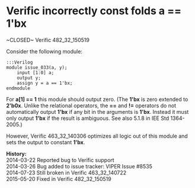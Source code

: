 
Verific incorrectly const folds a == 1'bx
==========================================

~CLOSED~ Verific 482_32_150519

Consider the following module:

    :::Verilog
    module issue_033(a, y);
        input [1:0] a;
        output y;
        assign y = a == 1'bx;
    endmodule

For **a[1] == 1** this module should output zero. (The **1'bx** is zero
extended to **2'b0x**. Unlike the relational operators, the **==** and
**!=** operators do not automatically output **1'bx** if any bit in the
arguments is **1'bx**. Instead it must only output **1'bx** if the
result is ambiguous. See also 5.1.8 in IEE Std 1364-2005.)

However, Verific 463_32_140306 optimizes all logic out of this module and
sets the output to constant **1'bx**.

**History:**  
2014-03-22 Reported bug to Verific support  
2014-03-26 Bug added to issue tracker: VIPER Issue #8535  
2014-07-23 Still broken in Verific 463_32_140722  
2015-05-20 Fixed in Verific 482_32_150519  

